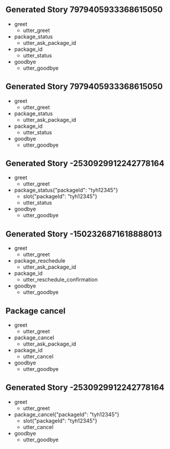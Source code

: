 ## Generated Story 7979405933368615050
* greet
    - utter_greet
* package_status
    - utter_ask_package_id
* package_id
    - utter_status
* goodbye
    - utter_goodbye

## Generated Story 7979405933368615050
* greet
    - utter_greet
* package_status
    - utter_ask_package_id
* package_id
    - utter_status
* goodbye
    - utter_goodbye

## Generated Story -2530929912242778164
* greet
    - utter_greet
* package_status{"packageId": "tyh12345"}
    - slot{"packageId": "tyh12345"}
    - utter_status
* goodbye
    - utter_goodbye

## Generated Story -1502326871618888013
* greet
   - utter_greet
* package_reschedule
    - utter_ask_package_id
* package_id
    - utter_reschedule_confirmation
* goodbye
    - utter_goodbye

## Package cancel
* greet
   - utter_greet
* package_cancel
    - utter_ask_package_id
* package_id
    - utter_cancel
* goodbye
    - utter_goodbye


## Generated Story -2530929912242778164
* greet
    - utter_greet
* package_cancel{"packageId": "tyh12345"}
    - slot{"packageId": "tyh12345"}
    - utter_cancel
* goodbye
    - utter_goodbye